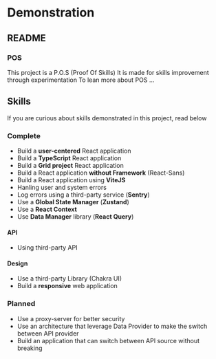 # Demonstration

## README

### POS

This project is a P.O.S (Proof Of Skills)
It is made for skills improvement through experimentation
To lean more about POS ...

## Skills

If you are curious about skills demonstrated in this project, read below

### Complete

- Build a **user-centered** React application
- Build a **TypeScript** React application
- Build a **Grid project** React application
- Build a React application **without Framework** (React-Sans)
- Build a React application using **ViteJS**
- Hanling user and system errors
- Log errors using a third-party service (**Sentry**)
- Use a **Global State Manager** (**Zustand**)
- Use a **React Context**
- Use **Data Manager** library (**React Query**)

#### API

- Using third-party API

#### Design

- Use a third-party Library (Chakra UI)
- Build a **responsive** web application

### Planned

- Use a proxy-server for better security
- Use an architecture that leverage Data Provider to make the switch between API provider
- Build an application that can switch between API source without breaking
